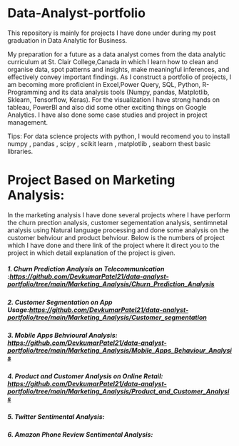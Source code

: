 # Data-Analyst-portfolio
This repository is mainly for projects I have done under during my post graduation in Data Analytic for Business.

My preparation for a future as a data analyst comes from the data analytic curriculum at St. Clair College,Canada in  which I learn how to clean and organise data, spot patterns and insights, make meaningful inferences, and effectively convey important findings. As I construct a portfolio of projects, I am becoming more proficient in Excel,Power Query, SQL, Python, R-Programming and its data analysis tools (Numpy, pandas, Matplotlib, Sklearn, Tensorflow, Keras). For the visualization I have strong hands on tableau, PowerBI and also did some other exciting things on Google Analytics. I have also done some case studies and project in project management.

Tips: For data science projects with python, I would recomend you to install numpy , pandas , scipy , scikit learn , matplotlib , seaborn thest basic libraries.

# Project Based on Marketing Analysis:
In the marketing analysis I have done several projects where I have perform the churn prection analysis, customer segementation analysis, sentimnetal analysis using Natural language processing and done some analysis on the customer behviour and product behviour. 
Below is the numbers of project which I have done and there link of the project where it direct you to the project in which detail explanation of the project is given.
##### 1. Churn Prediction Analysis on Telecommunication :https://github.com/DevkumarPatel21/data-analyst-portfolio/tree/main/Marketing_Analysis/Churn_Prediction_Analysis
##### 2. Customer Segmentation on App Usage:https://github.com/DevkumarPatel21/data-analyst-portfolio/tree/main/Marketing_Analysis/Customer_segmentation 
##### 3. Mobile Apps Behvioural Analysis: https://github.com/DevkumarPatel21/data-analyst-portfolio/tree/main/Marketing_Analysis/Mobile_Apps_Behaviour_Analysis
##### 4. Product and Customer Analysis on Online Retail: https://github.com/DevkumarPatel21/data-analyst-portfolio/tree/main/Marketing_Analysis/Product_and_Customer_Analysis
##### 5. Twitter Sentimental Analysis:
##### 6. Amazon Phone Review Sentimental Analysis:

